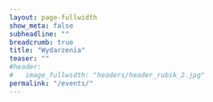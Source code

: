 ```yaml
---
layout: page-fullwidth
show_meta: false
subheadline: ""
breadcrumb: true
title: "Wydarzenia"
teaser: ""
#header:
#   image_fullwidth: "headers/header_rubik_2.jpg"
permalink: "/events/"
---
```


